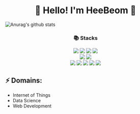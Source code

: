 <h1 align="center">🤠 Hello! I'm HeeBeom 🤠 </h1>

![Anurag's github stats](https://github-readme-stats.vercel.app/api?username=ShinHB417&show_icons=true)



<div align=center> <h3>  📚 Stacks  </h3></div>

<div align=center> 
  <img src="https://img.shields.io/badge/Java-007396?style=flat&logo=java&logoColor=white"> 
  <img src="https://img.shields.io/badge/C-A8B9CC?style=flat&logo=C&logoColor=white">
  <img src="https://img.shields.io/badge/C++-A8B9CC?style=flat&logo=C&logoColor=white">
  <img src="https://img.shields.io/badge/Python-3776AB?style=flat&logo=python&logoColor=white"> 
  <br>
  
  <img src="https://img.shields.io/badge/Spring-6DB33F?style=flat&logo=Spring&logoColor=white"> 
  <img src="https://img.shields.io/badge/MySQL-4479A1?style=flat&logo=mysql&logoColor=white">
  <br>

  <img src="https://img.shields.io/badge/Linux-FCC624?style=flat&logo=linux&logoColor=black"> 
  <img src="https://img.shields.io/badge/Ubuntu-E95420?style=flat&logo=Ubuntu&logoColor=black">
  <img src="https://img.shields.io/badge/Amazon AWS-232F3E?style=flat&logo=amazonaws&logoColor=white"> 
  <img src="https://img.shields.io/badge/Git-F05032?style=flat&logo=git&logoColor=white">
  <img src="https://img.shields.io/badge/GitHub-181717?style=flat&logo=github&logoColor=white">
  
  <br>
</div>

## ⚡ Domains:
- Internet of Things
- Data Science
- Web Development

<!--
**ShinHB417/ShinHB417** is a ✨ _special_ ✨ repository because its `README.md` (this file) appears on your GitHub profile.

Here are some ideas to get you started:

- 🔭 I’m currently working on ...
- 🌱 I’m currently learning ...
- 👯 I’m looking to collaborate on ...
- 🤔 I’m looking for help with ...
- 💬 Ask me about ...
- 📫 How to reach me: ...
- 😄 Pronouns: ...
- ⚡ Fun fact: ...
-->
